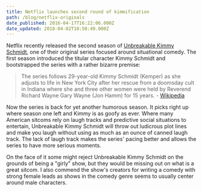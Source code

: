 ```yaml
---
title: Netflix launches second round of kimmification
path: /blog/netflix-originals
date_published: 2016-04-17T16:22:06.000Z
date_updated: 2018-04-02T10:50:49.000Z
---
```


Netflix recently released the second season of [Unbreakable Kimmy Schmidt](https://en.wikipedia.org/wiki/Unbreakable_Kimmy_Schmidt), one of their original series focused around situational comedy. The first season introduced the titular character Kimmy Schmidt and bootstrapped the series with a rather bizarre premise:

> The series follows 29-year-old Kimmy Schmidt (Kemper) as she adjusts to life in New York City after her rescue from a doomsday cult in Indiana where she and three other women were held by Reverend Richard Wayne Gary Wayne (Jon Hamm) for 15 years. - [Wikipedia](https://en.wikipedia.org/wiki/Unbreakable_Kimmy_Schmidt)

Now the series is back for yet another humorous season. It picks right up where season one left and Kimmy is as goofy as ever. Where many American sitcoms rely on laugh tracks and predictive social situations to entertain, Unbreakable Kimmy Schmidt will throw out ludicrous plot lines and make you laugh without using as much as an ounce of canned laugh track. The lack of laugh track makes the series' pacing better and allows the series to have more serious moments.

On the face of it some might reject Unbreakable Kimmy Schmidt on the grounds of being a "girly" show, but they would be missing out on what is a great sitcom. I also commend the show's creators for writing a comedy with strong female leads as shows in the comedy genre seems to usually center around male characters.
